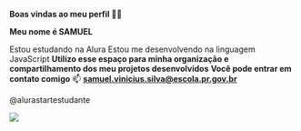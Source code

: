 **Boas vindas ao meu perfil 💙💙**

**Meu nome é SAMUEL**

Estou estudando na Alura
Estou me desenvolvendo na linguagem JavaScript
**Utilizo esse espaço para minha organização e compartilhamento dos meu projetos desenvolvidos**
**Você pode entrar em contato comigo** 📫
**samuel.vinicius.silva@escola.pr.gov.br**

@alurastartestudante

![](https://media4.giphy.com/media/v1.Y2lkPTc5MGI3NjExcDVjZmt2ZTR3amlzaWkwcnQyYmM4YzcxMzdzM3MwamsyNWhianRwOSZlcD12MV9pbnRlcm5hbF9naWZfYnlfaWQmY3Q9Zw/bbshzgyFQDqPHXBo4c/giphy.webp)
